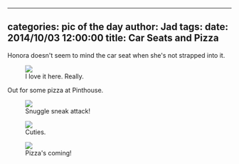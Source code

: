 
---
categories: pic of the day
author: Jad
tags: 
date: 2014/10/03 12:00:00
title: Car Seats and Pizza
---
<p>
Honora doesn't seem to mind the car seat when she's not strapped into it.
</p>

<figure>
<img src="/img/2014/10/03/img_20141003_123401202_medium.jpg" />
<figcaption>I love it here.  Really.</figcaption>
</figure>

<p> Out for some pizza at Pinthouse.</p>
<figure>
<img src="/img/2014/10/03/img_20141003_161522760_medium.jpg" />
<figcaption>Snuggle sneak attack!</figcaption>
</figure>
<figure>
<img src="/img/2014/10/03/img_20141003_161622081_medium.jpg" />
<figcaption>Cuties.</figcaption>
</figure>
<figure>
<img src="/img/2014/10/03/img_20141003_154056439_medium.jpg" />
<figcaption>Pizza's coming!</figcaption>
</figure>


